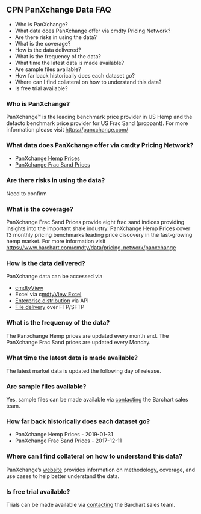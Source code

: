 ## CPN PanXchange Data FAQ
* Who is PanXchange?
* What data does PanXchange offer via cmdty Pricing Network?
* Are there risks in using the data?
* What is the coverage?
* How is the data delivered?
* What is the frequency of the data?
* What time the latest data is made available?
* Are sample files available?
* How far back historically does each dataset go?
* Where can I find collateral on how to understand this data?
* Is free trial available?

### Who is PanXchange?
PanXchange™ is the leading benchmark price provider in US Hemp and the defacto benchmark price provider for US Frac Sand (proppant). For more information please visit https://panxchange.com/

### What data does PanXchange offer via cmdty Pricing Network?
* [PanXchange Hemp Prices](https://www.barchart.com/solutions/data/market/PXC_HEMP)
* [PanXchange Frac Sand Prices](https://www.barchart.com/solutions/data/market/PXC_SAND)

### Are there risks in using the data?
Need to confirm

### What is the coverage?
PanXchange Frac Sand Prices provide eight frac sand indices providing insights into the important shale industry. PanXchange Hemp Prices cover 13 monthly pricing benchmarks leading price discovery in the fast-growing hemp market. For more information visit https://www.barchart.com/cmdty/data/pricing-network/panxchange

### How is the data delivered?
PanXchange data can be accessed via
* [cmdtyView](https://www.barchart.com/cmdty/trading/cmdtyview)
* Excel via c[mdtyView Excel](https://www.barchart.com/cmdty/trading/cmdtyview-excel)
* [Enterprise distribution](https://www.barchart.com/cmdty/contact) via API
* [File delivery](https://www.barchart.com/cmdty/contact) over FTP/SFTP

### What is the frequency of the data?
The Panxchange Hemp prices are updated every month end. The PanXchange Frac Sand prices are updated every Monday.

### What time the latest data is made available?
The latest market data is updated the following day of release.

### Are sample files available?
Yes, sample files can be made available via [contacting](https://www.barchart.com/cmdty/contact) the Barchart sales team.

### How far back historically does each dataset go?
* PanXchange Hemp Prices - 2019-01-31
* PanXchange Frac Sand Prices - 2017-12-11

### Where can I find collateral on how to understand this data?
PanXchange’s [website](https://panxchange.com/) provides information on methodology, coverage, and use cases to help better understand the data.

### Is free trial available?
Trials can be made available via [contacting](https://www.barchart.com/cmdty/contact) the Barchart sales team.
